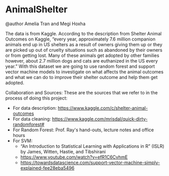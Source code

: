 # AnimalShelter

@author Amelia Tran and Megi Hoxha

The data is from Kaggle. According to the description from Shelter Animal Outcomes on Kaggle, “every year, approximately 7.6 million companion animals end up in US shelters as a result of owners giving them up or they are picked up out of cruelty situations such as abandoned by their owners or from getting lost. Many of these animals get adopted by other families however, about 2.7 million dogs and cats are euthanized in the US every year.” With this dataset we are going to use random forest and support vector machine models to investigate on what affects the animal outcomes and what we can do to improve their shelter outcome and help them get adopted. 

Collaboration and Sources: These are the sources that we refer to in the process of doing this project:

 * For data description: https://www.kaggle.com/c/shelter-animal-outcomes
 * For data cleaning: https://www.kaggle.com/mrisdal/quick-dirty-randomforest#
 * For Random Forest: Prof. Ray's hand-outs, lecture notes and office hours
 * For SVM: 
      - “An Introduction to Statistical Learning with Applications in R” (ISLR) by James, Witten, Hastie, and Tibshirani
      - https://www.youtube.com/watch?v=efR1C6CvhmE
      - https://towardsdatascience.com/support-vector-machine-simply-explained-fee28eba5496
           
